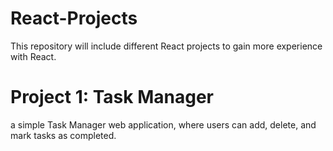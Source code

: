 # React-Projects
This repository will include different React projects to gain more experience with React.

# Project 1: Task Manager
a simple Task Manager web application, where users can add, delete, and mark tasks as completed.
